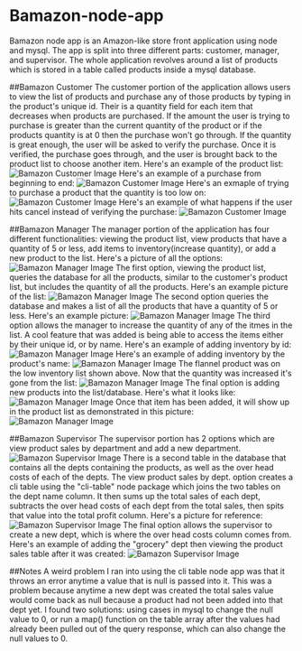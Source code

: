 # Bamazon-node-app
Bamazon node app is an Amazon-like store front application using node and mysql.
The app is split into three different parts: customer, manager, and supervisor. The whole application revolves around a list of products which is stored in a table called products inside a mysql database. 

##Bamazon Customer
The customer portion of the application allows users to view the list of products and purchase any of those products by typing in the product's unique id. Their is a quantity field for each item that decreases when products are purchased. If the amount the user is trying to purchase is greater than the current quantity of the product or if the products quantity is at 0 then the purchase won't go through. If the quantity is great enough, the user will be asked to verify the purchase. Once it is verified, the purchase goes through, and the user is brought back to the product list to choose another item.
Here's an example of the product list:
![Bamazon Customer Image](https://github.com/brandolern/bamazon-node-app/blob/master/images/bcust1.png)
Here's an example of a purchase from beginning to end:
![Bamazon Customer Image](https://github.com/brandolern/bamazon-node-app/blob/master/images/bcust2.png)
Here's an exmaple of trying to purchase a product that the quantity is too low on:
![Bamazon Customer Image](https://github.com/brandolern/bamazon-node-app/blob/master/images/bcust3.png)
Here's an example of what happens if the user hits cancel instead of verifying the purchase:
![Bamazon Customer Image](https://github.com/brandolern/bamazon-node-app/blob/master/images/bcust4.png)

##Bamazon Manager
The manager portion of the application has four different functionalities: viewing the product list, view products that have a quantity of 5 or less, add items to inventory(increase quantity), or add a new product to the list. Here's a picture of all the options:
![Bamazon Manager Image](https://github.com/brandolern/bamazon-node-app/blob/master/images/manager1.png)
The first option, viewing the product list, queries the database for all the products, similar to the customer's product list, but includes the quantity of all the products. Here's an example picture of the list: 
![Bamazon Manager Image](https://github.com/brandolern/bamazon-node-app/blob/master/images/manager2.png)
The second option queries the database and makes a list of all the products that have a quantity of 5 or less. Here's an example picture: 
![Bamazon Manager Image](https://github.com/brandolern/bamazon-node-app/blob/master/images/manager3.png)
The third option allows the manager to increase the quantity of any of the itmes in the list. A cool feature that was added is being able to access the items either by their unique id, or by name. Here's an example of adding inventory by id: 
 ![Bamazon Manager Image](https://github.com/brandolern/bamazon-node-app/blob/master/images/manager4.png)
 Here's an example of adding inventory by the product's name: 
 ![Bamazon Manager Image](https://github.com/brandolern/bamazon-node-app/blob/master/images/manager8.png)
 The flannel product was on the low inventory list shown above. Now that the quantity was increased it's gone from the list:
 ![Bamazon Manager Image](https://github.com/brandolern/bamazon-node-app/blob/master/images/manager9.png)
 The final option is adding new products into the list/database. Here's what it looks like: 
 ![Bamazon Manager Image](https://github.com/brandolern/bamazon-node-app/blob/master/images/manager5.png)
 Once that item has been added, it will show up in the product list as demonstrated in this picture: 
 ![Bamazon Manager Image](https://github.com/brandolern/bamazon-node-app/blob/master/images/manager6.png)

 ##Bamazon Supervisor
 The supervisor portion has 2 options which are view product sales by department and add a new department. 
![Bamazon Supervisor Image](https://github.com/brandolern/bamazon-node-app/blob/master/images/supervisor1.png)
 There is a second table in the database that contains all the depts containing the products, as well as the over head costs of each of the depts. The view product sales by dept. option creates a cli table using the "cli-table" node package which joins the two tables on the dept name column. It then sums up the total sales of each dept, subtracts the over head costs of each dept from the total sales, then spits that value into the total profit column. Here's a picture for reference: 
![Bamazon Supervisor Image](https://github.com/brandolern/bamazon-node-app/blob/master/images/supervisor2.png)
The final option allows the supervisor to create a new dept, which is where the over head costs column comes from. Here's an example of adding the "grocery" dept then viewing the product sales table after it was created:
  ![Bamazon Supervisor Image](https://github.com/brandolern/bamazon-node-app/blob/master/images/supervisor3.png)

##Notes
A weird problem I ran into using the cli table node app was that it throws an error anytime a value that is null is passed into it. This was a problem because anytime a new dept was created the total sales value would come back as null because a product had not been added into that dept yet. I found two solutions: using cases in mysql to change the null value to 0, or run a map() function on the table array after the values had already been pulled out of the query response, which can also change the null values to 0. 


